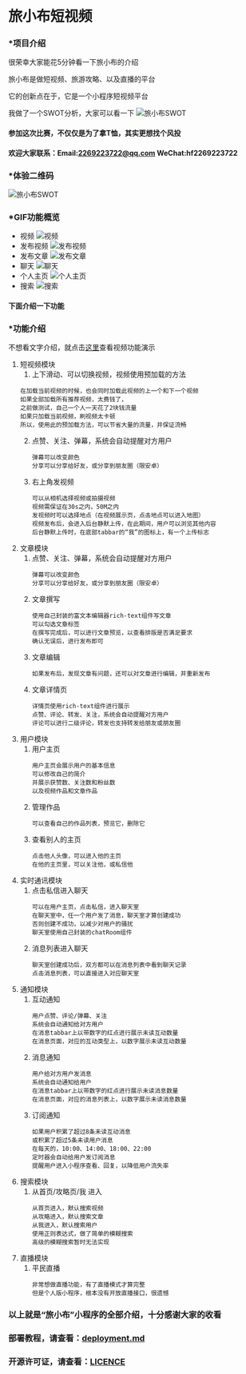 # 旅小布短视频

### *项目介绍

   很荣幸大家能花5分钟看一下旅小布的介绍
   
   旅小布是做短视频、旅游攻略、以及直播的平台
   
   它的创新点在于，它是一个小程序短视频平台
   
   我做了一个SWOT分析，大家可以看一下
   ![旅小布SWOT](https://7261-radar-001-1301012637.tcb.qcloud.la/SWOT.png)
   
#### 参加这次比赛，不仅仅是为了拿T恤，其实更想找个风投
#### 欢迎大家联系：Email:2269223722@qq.com    WeChat:hf2269223722


### *体验二维码
   ![旅小布SWOT](https://7261-radar-001-1301012637.tcb.qcloud.la/SWOT.png)
   
### *GIF功能概览
   - 视频
   ![视频](https://7261-radar-001-1301012637.tcb.qcloud.la/SWOT.png)
   - 发布视频
   ![发布视频](https://7261-radar-001-1301012637.tcb.qcloud.la/SWOT.png)
   - 发布文章
   ![发布文章](https://7261-radar-001-1301012637.tcb.qcloud.la/SWOT.png)
   - 聊天
   ![聊天](https://7261-radar-001-1301012637.tcb.qcloud.la/SWOT.png)
   - 个人主页
   ![个人主页](https://7261-radar-001-1301012637.tcb.qcloud.la/SWOT.png)
   - 搜索
   ![搜索](https://7261-radar-001-1301012637.tcb.qcloud.la/SWOT.png)

#### 下面介绍一下功能

### *功能介绍

   不想看文字介绍，就点击[这里](https://dxkf.shop)查看视频功能演示

   1. 短视频模块
      1. 上下滑动、可以切换视频，视频使用预加载的方法
	   ```
	   在加载当前视频的时候，也会同时加载此视频的上一个和下一个视频
	   如果全部加载所有推荐视频，太费钱了，
	   之前做测试，自己一个人一天花了2块钱流量
	   如果只加载当前视频，刷视频太卡顿
	   所以，使用此的预加载方法，可以节省大量的流量，并保证流畅
	   ```
      2. 点赞、关注、弹幕，系统会自动提醒对方用户
	     ```
		 弹幕可以改变颜色
		 分享可以分享给好友，或分享到朋友圈（限安卓）
		 ```
	  3. 右上角发视频
         ```
		 可以从相机选择视频或拍摄视频
		 视频需保证在30s之内，50M之内
		 发视频时可以选择地点（在视频展示页，点击地点可以进入地图）
		 视频发布后，会进入后台静默上传，在此期间，用户可以浏览其他内容
		 后台静默上传时，在底部tabbar的“我”的图标上，有一个上传标志
         ```
   2. 文章模块
      1. 点赞、关注、弹幕，系统会自动提醒对方用户
	     ```
		 弹幕可以改变颜色
		 分享可以分享给好友，或分享到朋友圈（限安卓）
		 ```
	  2. 文章撰写
	     ```
		 使用自己封装的富文本编辑器rich-text组件写文章
		 可以勾选文章标签
		 在撰写完成后，可以进行文章预览，以查看排版是否满足要求
		 确认无误后，进行发布即可
		 ```
	  3. 文章编辑
	     ```
		 如果发布后，发现文章有问题，还可以对文章进行编辑，并重新发布
	     ```
	  4. 文章详情页
	     ```
		 详情页使用rich-text组件进行展示
		 点赞、评论、转发、关注，系统会自动提醒对方用户
		 评论可以进行二级评论，转发也支持转发给朋友或朋友圈
	     ```
   3. 用户模块
      1. 用户主页
	     ```
		 用户主页会展示用户的基本信息
		 可以修改自己的简介
		 并展示获赞数、关注数和粉丝数
		 以及视频作品和文章作品
	     ```
	  2. 管理作品
	     ```
		 可以查看自己的作品列表，预览它，删除它
	     ```
	  3. 查看别人的主页
	     ```
		 点击他人头像，可以进入他的主页
		 在他的主页里，可以关注他，或私信他
	     ```
   4. 实时通讯模块
      1. 点击私信进入聊天
	     ```
		 可以在用户主页，点击私信，进入聊天室
		 在聊天室中，任一个用户发了消息，聊天室才算创建成功
		 否则创建不成功，以减少对用户的骚扰
		 聊天室使用自己封装的chatRoom组件
	     ```
	  2. 消息列表进入聊天
	     ```
		 聊天室创建成功后，双方都可以在消息列表中看到聊天记录
		 点击消息列表，可以直接进入对应聊天室
	     ```
   5. 通知模块
      1. 互动通知
	     ```
		 用户点赞、评论/弹幕、关注
		 系统会自动通知给对方用户
		 在消息tabbar上以带数字的红点进行展示未读互动数量
		 在消息页面，对应的互动类型上，以数字展示未读互动数量
	     ```
	  2. 消息通知
	     ```
		 用户给对方用户发消息
		 系统会自动通知给用户
		 在消息tabbar上以带数字的红点进行展示未读消息数量
		 在消息页面，对应的消息列表上，以数字展示未读消息数量
	     ```
	  3. 订阅通知
	     ```
		 如果用户积累了超过8条未读互动消息
		 或积累了超过5条未读用户消息
		 在每天的，10:00、14:00、18:00、22:00
		 定时器会自动给用户发订阅消息
		 提醒用户进入小程序查看、回复，以降低用户流失率
	     ```
   6. 搜索模块
      1. 从首页/攻略页/我 进入
	     ```
		 从首页进入，默认搜索视频
		 从攻略进入，默认搜索文章
		 从我进入，默认搜索用户
		 使用正则表达式，做了简单的模糊搜索
		 高级的模糊搜索暂时无法实现
	     ```
   7. 直播模块
      1. 平民直播
	     ```
		 非常想做直播功能，有了直播模式才算完整
		 但是个人版小程序，根本没有开放直播接口，很遗憾
	     ```

### 以上就是“旅小布”小程序的全部介绍，十分感谢大家的收看

### 部署教程，请查看：[deployment.md](https://github.com/Vawter-001/lvxiaobu/blob/master/deployment.md)

### 开源许可证，请查看：[LICENCE](https://github.com/Vawter-001/lvxiaobu/blob/master/deployment.md)